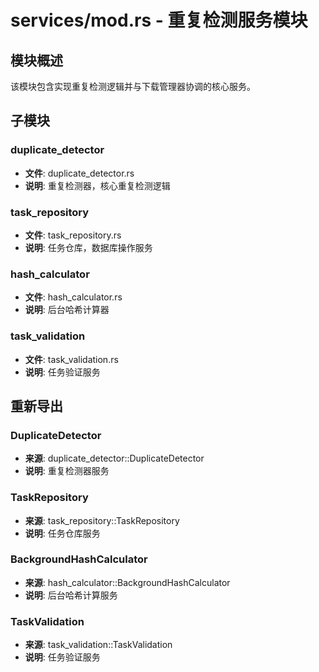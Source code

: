 # services/mod.rs - 重复检测服务模块

## 模块概述

该模块包含实现重复检测逻辑并与下载管理器协调的核心服务。

## 子模块

### duplicate_detector
- **文件**: duplicate_detector.rs
- **说明**: 重复检测器，核心重复检测逻辑

### task_repository
- **文件**: task_repository.rs
- **说明**: 任务仓库，数据库操作服务

### hash_calculator
- **文件**: hash_calculator.rs
- **说明**: 后台哈希计算器

### task_validation
- **文件**: task_validation.rs
- **说明**: 任务验证服务

## 重新导出

### DuplicateDetector
- **来源**: duplicate_detector::DuplicateDetector
- **说明**: 重复检测器服务

### TaskRepository
- **来源**: task_repository::TaskRepository
- **说明**: 任务仓库服务

### BackgroundHashCalculator
- **来源**: hash_calculator::BackgroundHashCalculator
- **说明**: 后台哈希计算服务

### TaskValidation
- **来源**: task_validation::TaskValidation
- **说明**: 任务验证服务